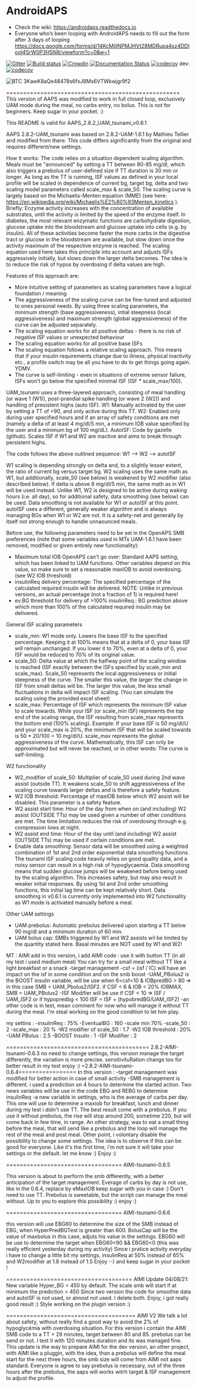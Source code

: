 # AndroidAPS

* Check the wiki: https://androidaps.readthedocs.io
*  Everyone who’s been looping with AndroidAPS needs to fill out the form after 3 days of looping  https://docs.google.com/forms/d/14KcMjlINPMJHVt28MDRupa4sz4DDIooI4SrW0P3HSN8/viewform?c=0&w=1

[![Gitter](https://badges.gitter.im/MilosKozak/AndroidAPS.svg)](https://gitter.im/MilosKozak/AndroidAPS?utm_source=badge&utm_medium=badge&utm_campaign=pr-badge&utm_content=badge)
[![Build status](https://travis-ci.org/nightscout/AndroidAPS.svg?branch=master)](https://travis-ci.org/nightscout/AndroidAPS)
[![Crowdin](https://d322cqt584bo4o.cloudfront.net/androidaps/localized.svg)](https://translations.androidaps.org/project/androidaps)
[![Documentation Status](https://readthedocs.org/projects/androidaps/badge/?version=latest)](https://androidaps.readthedocs.io/en/latest/?badge=latest)
[![codecov](https://codecov.io/gh/MilosKozak/AndroidAPS/branch/master/graph/badge.svg)](https://codecov.io/gh/MilosKozak/AndroidAPS)
dev: [![codecov](https://codecov.io/gh/MilosKozak/AndroidAPS/branch/dev/graph/badge.svg)](https://codecov.io/gh/MilosKozak/AndroidAPS)


![BTC](https://bitit.io/assets/coins/icon-btc-1e5a37bc0eb730ac83130d7aa859052bd4b53ac3f86f99966627801f7b0410be.svg) 3KawK8aQe48478s6fxJ8Ms6VTWkwjgr9f2

===================================================
This version of AAPS was modified to work in full closed loop, exclusively UAM mode during the meal, no carbs entry, no bolus. 
This is not for beginners.
Keep sugar in your pocket. :)

This README is valid for AAPS_2.8.2_UAM_tsunami_v0.6.1

AAPS 2.8.2-UAM_tsunami was based on 2.8.2-UAM-1.6.1 by Mathieu Tellier and modified from there. This code differs significantly from the original and requires different/new settings.

How it works:
The code relies on a situation dependent scaling algorithm. Meals must be "announced" by setting a TT between 80-85 mg/dl, which also triggers a prebolus of user-defined size if TT duration is 30 min or longer.
As long as the TT is running, ISF values as defined in your local profile will be scaled in dependence of current bg, target bg, delta and two scaling model parameters called scale_max & scale_50.
The scaling curve is largely based on the Michaelis-Menten equation (MME) (see here: https://en.wikipedia.org/wiki/Michaelis%E2%80%93Menten_kinetics ). Briefly: Enzyme activity increases with the concentration of available substrates, until the activity is limited by the speed of the enzyme itself.
In diabetes, the most relevant enzymatic functions are carbohydrate digestion, glucose uptake into the bloodstream and glucose uptake into cells (e.g. by insulin). All of these activities become faster the more carbs in the digestive tract or glucose in the bloodstream are available, but slow down once the activity maximum of the respective enzyme is reached. The scaling equation used here takes this principle into account and adjusts ISFs aggressively initially, but slows down the larger delta becomes. The idea is to reduce the risk of hypos by overdosing if delta values are high.

Features of this approach are:

- More intuitive setting of parameters as scaling parameters have a logical foundation / meaning
- The aggressiveness of the scaling curve can be fine-tuned and adjusted to ones personal needs. By using three scaling parameters, the minimum strength (base aggressiveness), intial steepness (local aggressiveness) and maximum strength (global aggressiveness) of the curve can be adjusted separately.
- The scaling equation works for all positive deltas - there is no risk of negative ISF values or unexpected behaviour
- The scaling equation works for all positive base ISFs
- The scaling equation follows a relative scaling approach. This means that if your insulin requirements change due to illness, physical inactivity etc., a profile switch may be all you have to do to get things going again. YDMV.
- The curve is self-limiting - even in situations of extreme sensor failure, ISFs won't go below the specified minimal ISF (ISF * scale_max/100).

UAM_tsunami uses a three-layered approach, consisting of meal handling (or wave 1 (W1)), post-prandial spike handling (or wave 2 (W2)) and handling of presistent highs (auto ISF).
W1: Manually activated by the user by setting a TT of <90, and only active during this TT.
W2: Enabled only during user specified hours and if an array of safety conditions are met (namely a delta of at least 4 mg/dl/5 min, a minimum IOB value specified by the user and a minimum bg of 100 mg/dL).
AutoISF: Code by gazelle (github). Scales ISF if W1 and W2 are inactive and aims to break through persistent highs.

The code follows the above outlined sequence: W1 --> W2 --> autoISF

W1 scaling is depending strongly on delta and, to a slightly lesser extent, the ratio of current bg versus target bg.
W2 scaling uses the same math as W1, but additionally, scale_50 (see below) is weakened by W2 modifier (also described below). If delta is above 8 mg/dl/5 min, the same math as in W1 will be used instead. Unlike W1, W2 is designed to be active during waking hours (i.e. all day), so for additional safety, data smoothing (see below) can be used. Data smoothing is not available for W1 or autoISF at this point.
autoISF uses a different, generally weaker algorithm and is always managing BGs when W1 or W2 are not. It is a safety-net and generally by itself not strong enough to handle unnaounced meals.

Before use, the following parameters need to be set in the OpenAPS SMB preferences (note that some variables used in MTs UAM-1.6.1 have been removed, modified or given entirely new functionality):

- Maximum total IOB OpenAPS can't go over: Standard AAPS setting, which has been linked to UAM functions. Other variables depend on this value, so make sure to set a reasonable maxIOB to avoid overdosing. (see W2 IOB threshold)
- insulinReq delivery percentage: The specified percentage of the calculated required insulin will be delivered. NOTE: Unlike in previous versions, an actual percentage (not a fraction of 1) is required here!
- ev.BG threshold for delivery of >100% insulinReq.: BG prediction above which more than 100% of the calculated required insulin may be delivered.

General ISF scaling parameters
- scale_min: W1 mode only. Lowers the base ISF to the specified percentage. Keeping it at 100% means that at a delta of 0, your base ISF will remain unchanged. If you lower it to 70%, even at a delta of 0, your ISF would be reduced to 70% of its original value.
- scale_50: Delta value at which the halfway point of the scaling window is reached (ISF exactly between the ISFs specified by scale_min and scale_max). Scale_50 represents the local aggressiveness or initial steepness of the curve. The smaller this value, the larger the change in ISF from small deltas will be. The larger this value, the less small fluctuations in delta will impact ISF scaling. (You can simulate the scaling using the provided excel sheet)
- scale_max: Percentage of ISF which represents the minimum ISF value to scale towards. While your ISF (or scale_min ISF) represents the top end of the scaling range, the ISF resulting from scale_max represents the bottom end (100% scaling). Example: If your base ISF is 50 mg/dl/U and your scale_max is 20%, the minimum ISF that will be scaled towards is 50 * 20/100 = 10 mg/dl/U. scale_max represents the global aggressiveness of the curve. Mathematically, this ISF can only be approximated but will never be reached, or in other words: The curve is self-limiting.

W2 functionality
- W2_modifier of scale_50: Multiplier of scale_50 used during 2nd wave assist (outside TT). It weakens scale_50 to shift aggressiveness of the scaling curve towards larger deltas and is therefore a safety feature.
- W2 IOB threshold: Percentage of maxIOB below which W2 assist will be disabled. This parameter is a safety feature.
- W2 assist start time: Hour of the day from when on (and including) W2 assist (OUTSIDE TTs) may be used given a number of other conditions are met. The time limitation reduces the risk of overdosing through e.g. compression lows at night.
- W2 assist end time: Hour of the day until (and including) W2 assist (OUTSIDE TTs) may be used if certain conditions are met.
- Enable data smoothing: Sensor data will be smoothed using a weighted combination of 1st and 2nd order exponential data smoothing functions. The tsunami ISF scaling code heavily relies on good quality data, and a noisy sensor can result in a high risk of hypoglycaemia. Data smoothing means that sudden glucose jumps will be weakened before being used by the scaling algorithm. This increases safety, but may also result in weaker initial responses. By using 1st and 2nd order smoothing functions, this initial lag time can be kept relatively short. Data smoothing in v0.6.1 is currently only implemented into W2 functionality as W1 mode is activated manually before a meal.

Other UAM settings
- UAM prebolus: Automatic prebolus delivered upon starting a TT below 90 mg/dl and a minimum duration of 60 min.
- UAM bolus cap: SMBs triggered by W1 and W2 assists wil be limited by the quantity stated here. Basal minutes are NOT used by W1 and W2!

MT : AIMI add
in this version, i add AIMI code : use it with button TT (in all my test i used medium meal)
You can try for a small meal without TT like a light breakfast or a snack
-target management
-csf = (isf / IC) will have an impact on the isf in some condition and on the smb boost
-UAM_PBolus2 is the BOOST insulin variable, will be use when 6<csf<10 & IOBpredBG > 80 => in this case SMB = UAM_Pbolus2/ISF2. if CSF < 6 & IOB < 20% IOBMAX, SMB = UAM_PBolus2
-ISF Modifier will be use if CSF < 10 => ISF / UAM_ISF2 or if hypopredbg < 100 ISF = ISF + (hypobredBG/UAM_ISF2)
-an other code is in test, mean comment for now who will manage it without TT during the meal. I'm steal working on the good condition to let him play.

my settins :
-insulinReq : 75%
-EventualBG : 160
-scale min 70%
-scale_50 : 2
-scale_max : 20 %
-W2 modifier of scale_50 : 1.7
-W2 IOB threshold : 20%
-UAM PBolus : 2.5
-BOOST Insulin : 1
-ISF Modifier : 2

==========================================
2.8.2-AIMI-tsunami-0.6.3
no need to change settings, this version manage the target differently, the variation is more precise.
sensitivituRation change too for better result in my test
enjoy :)
=2.8.2-AIMI-tsunami-0.6.4=================
In this version :
-target management was modified for better action in case of small activity
-SMB management is different. i used a prediction on 4 hours to determine the started action. Two news variables will be use in the code EBG and REBG to determine insulinReq
-a new variable in settings, who is the average of carbs per day. This one will use to determine a maxiob for breakfast, lunch and dinner
during my test i didn't use TT. The best result come with a prebolus. If you use it without prebolus, the rise will stop around 200, sometime 220, but will come back in few time, in range.
An other strategy, was to eat a small thing before the meal, that will send like a prebolus and the loop will manage the rest of the meal and post meal.
Other point, i volontary disable the possibility to change some settings. The idea is to observe if this can be good for everyone. Like it's the first time, i'm not sure it will take your settings or the default. let me know :)
Enjoy :)

==================================
AIMI-tsunami-0.6.5

This version is about to perform the smb differently, with a better anticipation of the target management.
Everage of carbs by day is not use, like in the 0.6.4, replace by eMaxIOB
keep sugar with you in case :)
Don't need to use TT. Prebolus is sweetable, but the script can manage the meal without. Up to you to explore this possibility :)
enjoy :)

==================================
AIMI-tsunami-0.6.6

this version will use EBG60 to determine the size of the SMB instead of EBG, when HyperPredBGTest is greater than 600.
BolusCap will be the value of maxbolus in this case, adjuts his value in the settings.
EBG60 will be use to determine the target when EBG60<90 && EBG60<0 (this was really efficient yesterday during my activity)
Since i pratice activity everyday i have to change a little bit my settings, insulinReq at 50% instead of 65% and W2modifier at 1.8 instead of 1.5
Enjoy :-) and keep sugar in your pocket !

=====================================
AIMI Update 04/08/21:
New variable Hyper_BG = 450 by default. The scale smb will start if at minimum the prediction > 450
Since two version the code for smoothie data and autoISF is not used, or almost not used. I delete both.
Enjoy, i got really good result :)
Style working on the plugin version :)

======================================
AIMI V2
We talk a lot about safety, without really find a good way to avoid the 2% of hypoglycémia with overdosing situation.
For this version i contain the AIMI SMB code to a TT > 29 minutes, target between 80 and 85. prebolus can be send or not.
I test it with 120 minutes duration and its was managed fine.
This update is the way to prepare AIMI for the dev version, an other project, with AIMI like a pluggin, with the idea, than a prebolus will define the meal start for the next three hours, the smb size will come from AIMI not aaps standard.
Everyone is agree to say prebolus is necessary, out of the three hours after the prebolus, the aaps will works witrh target & ISF management to adjust the profile.
